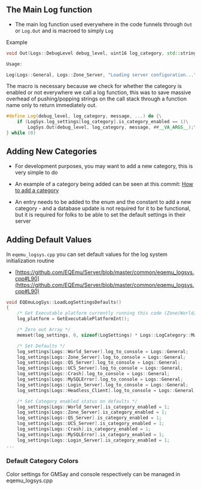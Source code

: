 ## The Main Log function

* The main log function used everywhere in the code funnels through `Out` or `Log.Out` and is macroed to simply `Log`

Example

```cpp
void Out(Logs::DebugLevel debug_level, uint16 log_category, std::string message, ...);

Usage:

Log(Logs::General, Logs::Zone_Server, "Loading server configuration...");
```

The macro is necessary because we check for whether the category is enabled or not everywhere we call a log function, this was to save massive overhead of pushing/popping strings on the call stack through a function name only to return immediately out. 

```cpp
#define Log(debug_level, log_category, message, ...) do {\
	if (LogSys.log_settings[log_category].is_category_enabled == 1)\
		LogSys.Out(debug_level, log_category, message, ##__VA_ARGS__);\
} while (0)
```

## Adding New Categories

* For development purposes, you may want to add a new category, this is very simple to do

* An example of a category being added can be seen at this commit: [How to add a category](https://github.com/EQEmu/Server/commit/a46c0ee7e2dcf094c4b0e4d9cb91525443c19c5b)

* An entry needs to be added to the enum and the constant to add a new category - and a database update is not required for it to be functional, but it is required for folks to be able to set the default settings in their server

## Adding Default Values

In `eqemu_logsys.cpp` you can set default values for the log system initialization routine

* [https://github.com/EQEmu/Server/blob/master/common/eqemu_logsys.cpp#L90](https://github.com/EQEmu/Server/blob/master/common/eqemu_logsys.cpp#L90)

```cpp
void EQEmuLogSys::LoadLogSettingsDefaults()
{
	/* Get Executable platform currently running this code (Zone/World/etc) */
	log_platform = GetExecutablePlatformInt();

	/* Zero out Array */
	memset(log_settings, 0, sizeof(LogSettings) * Logs::LogCategory::MaxCategoryID);

	/* Set Defaults */
	log_settings[Logs::World_Server].log_to_console = Logs::General;
	log_settings[Logs::Zone_Server].log_to_console = Logs::General;
	log_settings[Logs::QS_Server].log_to_console = Logs::General;
	log_settings[Logs::UCS_Server].log_to_console = Logs::General;
	log_settings[Logs::Crash].log_to_console = Logs::General;
	log_settings[Logs::MySQLError].log_to_console = Logs::General;
	log_settings[Logs::Login_Server].log_to_console = Logs::General;
	log_settings[Logs::Headless_Client].log_to_console = Logs::General;

	/* Set Category enabled status on defaults */
	log_settings[Logs::World_Server].is_category_enabled = 1;
	log_settings[Logs::Zone_Server].is_category_enabled = 1;
	log_settings[Logs::QS_Server].is_category_enabled = 1;
	log_settings[Logs::UCS_Server].is_category_enabled = 1;
	log_settings[Logs::Crash].is_category_enabled = 1;
	log_settings[Logs::MySQLError].is_category_enabled = 1;
	log_settings[Logs::Login_Server].is_category_enabled = 1;
...
```

### Default Category Colors

Color settings for GMSay and console respectively can be managed in eqemu_logsys.cpp